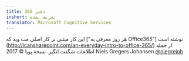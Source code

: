 ```yaml
---
title: دفتر 365
inshort: تعریف نشده
translator: Microsoft Cognitive Services
---
```



این کار مبتنی بر کار اصلی مت وید که ["هر روز معرفی به Office365"] نوشته است (http://icansharepoint.com/an-everyday-intro-to-office-365/) از جمله اطلاعات شگفت انگیز. نسخهٔ پویا © 2017 Niels Gregers Johansen [@niegrejoh](https://twitter.com/niegrejoh)

